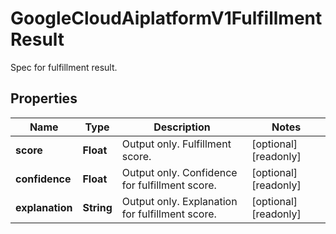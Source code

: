 

# GoogleCloudAiplatformV1FulfillmentResult

Spec for fulfillment result.

## Properties

| Name | Type | Description | Notes |
|------------ | ------------- | ------------- | -------------|
|**score** | **Float** | Output only. Fulfillment score. |  [optional] [readonly] |
|**confidence** | **Float** | Output only. Confidence for fulfillment score. |  [optional] [readonly] |
|**explanation** | **String** | Output only. Explanation for fulfillment score. |  [optional] [readonly] |




